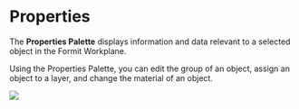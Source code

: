 # Properties

The **Properties Palette** displays information and data relevant to a selected object in the Formit Workplane.

Using the Properties Palette, you can edit the group of an object, assign an object to a layer, and change the material of an object.

![](../.gitbook/assets/properties\_palette.png)
